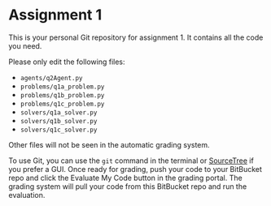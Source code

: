 # Assignment 1

This is your personal Git repository for assignment 1. It contains all the code you need.

Please only edit the following files:

- `agents/q2Agent.py`
- `problems/q1a_problem.py`
- `problems/q1b_problem.py`
- `problems/q1c_problem.py`
- `solvers/q1a_solver.py`
- `solvers/q1b_solver.py`
- `solvers/q1c_solver.py`

Other files will not be seen in the automatic grading system.

To use Git, you can use the `git` command in the terminal or [SourceTree](https://www.sourcetreeapp.com/) if you prefer a GUI. Once ready for grading, push your code to your BitBucket repo and click the Evaluate My Code button in the grading portal. The grading system will pull your code from this BitBucket repo and run the evaluation.
